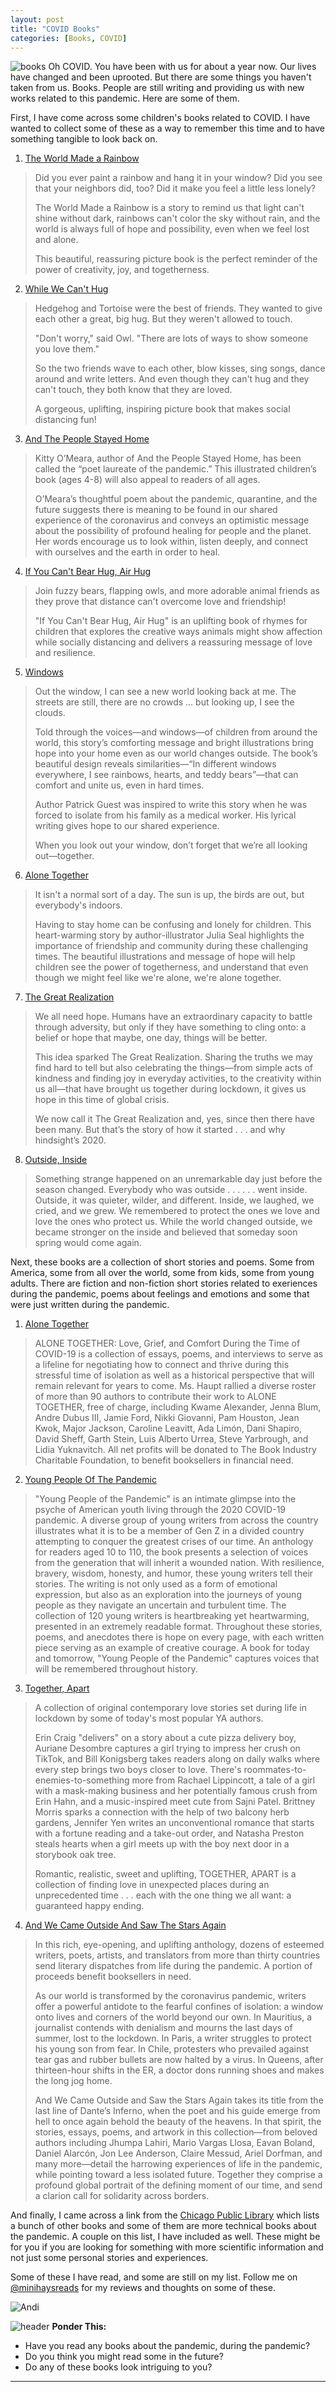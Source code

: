 ```yaml
---
layout: post
title: "COVID Books"
categories: [Books, COVID]
---
```

![books](/images/COVIDbooks.JPG)
Oh COVID. You have been with us for about a year now. Our lives have changed and been uprooted. But there are some things you haven't taken from us. Books. People are still writing and providing us with new works related to this pandemic. Here are some of them.

First, I have come across some children's books related to COVID. I have wanted to collect some of these as a way to remember this time and to have something tangible to look back on.

1. [The World Made a Rainbow](https://www.amazon.com/World-Made-Rainbow-Michelle-Robinson/dp/1547607130/ref=tmm_hrd_swatch_0?_encoding=UTF8&qid=1615839280&sr=8-1)
>Did you ever paint a rainbow and hang it in your window? Did you see that your neighbors did, too? Did it make you feel a little less lonely?
>
>The World Made a Rainbow is a story to remind us that light can't shine without dark, rainbows can't color the sky without rain, and the world is always full of hope and possibility, even when we feel lost and alone.
>
>This beautiful, reassuring picture book is the perfect reminder of the power of creativity, joy, and togetherness.

2. [While We Can't Hug](https://www.amazon.com/While-Cant-Hedgehog-Tortoise-Story/dp/0571365582/ref=sr_1_1?dchild=1&keywords=while+we+can%27t+hug&qid=1615839352&sr=8-1)
>Hedgehog and Tortoise were the best of friends.
>They wanted to give each other a great, big hug.
>But they weren't allowed to touch.
>
>"Don't worry," said Owl. "There are lots of ways to show someone you love them."
>
>So the two friends wave to each other, blow kisses, sing songs, dance around and write letters. And even though they can't hug and they can't touch, they both know that they are loved.
>
>A gorgeous, uplifting, inspiring picture book that makes social distancing fun!

3. [And The People Stayed Home](https://www.amazon.com/People-Stayed-Family-Coronavirus-Nature/dp/1734761784/ref=tmm_hrd_swatch_0?_encoding=UTF8&qid=1615839485&sr=8-1)
>Kitty O’Meara, author of And the People Stayed Home, has been called the “poet laureate of the pandemic.” This illustrated children’s book (ages 4-8) will also appeal to readers of all ages.
>
>O’Meara’s thoughtful poem about the pandemic, quarantine, and the future suggests there is meaning to be found in our shared experience of the coronavirus and conveys an optimistic message about the possibility of profound healing for people and the planet.  Her words encourage us to look within, listen deeply, and connect with ourselves and the earth in order to heal. 

4. [If You Can't Bear Hug, Air Hug](https://www.amazon.com/You-Cant-Bear-Hug-Air/dp/0578700670/ref=tmm_pap_swatch_0?_encoding=UTF8&qid=1615839631&sr=8-1)
>Join fuzzy bears, flapping owls, and more adorable animal friends as they prove that distance can't overcome love and friendship!
>
>"If You Can't Bear Hug, Air Hug" is an uplifting book of rhymes for children that explores the creative ways animals might show affection while socially distancing and delivers a reassuring message of love and resilience.

5. [Windows](https://www.amazon.com/Windows-Patrick-Guest/dp/1946000647/ref=sr_1_11?dchild=1&keywords=windows&qid=1615839706&sr=8-11)
>Out the window, I can see
>a new world looking back at me.
>The streets are still,
>there are no crowds ...
>but looking up, I see the clouds.
>
>Told through the voices―and windows―of children from around the world, this story’s comforting message and bright illustrations bring hope into your home even as our world changes outside. The book’s beautiful design reveals similarities―“In different windows everywhere, I see rainbows, hearts, and teddy bears”―that can comfort and unite us, even in hard times.
>
>Author Patrick Guest was inspired to write this story when he was forced to isolate from his family as a medical worker. His lyrical writing gives hope to our shared experience. 
>
>When you look out your window, don’t forget that we’re all looking out―together.

6. [Alone Together](https://www.amazon.com/Alone-Together-Tale-Friendship-Hope/dp/0744036682/ref=sr_1_5?dchild=1&keywords=alone+together&qid=1615839817&sr=8-5)
>It isn't a normal sort of a day. The sun is up, the birds are out, but everybody's indoors.
>
>Having to stay home can be confusing and lonely for children. This heart-warming story by author-illustrator Julia Seal highlights the importance of friendship and community during these challenging times. The beautiful illustrations and message of hope will help children see the power of togetherness, and understand that even though we might feel like we're alone, we're alone together.

7. [The Great Realization](https://www.amazon.com/Great-Realization-Tomos-Roberts-Tomfoolery/dp/006306636X/ref=sr_1_1?dchild=1&keywords=the+great+realization&qid=1615839875&sr=8-1)
>We all need hope. Humans have an extraordinary capacity to battle through adversity, but only if they have something to cling onto: a belief or hope that maybe, one day, things will be better.
>
>This idea sparked The Great Realization. Sharing the truths we may find hard to tell but also celebrating the things—from simple acts of kindness and finding joy in everyday activities, to the creativity within us all—that have brought us together during lockdown, it gives us hope in this time of global crisis.
>
>We now call it The Great Realization
>and, yes, since then there have been many.
>But that’s the story of how it started . . .
>and why hindsight’s 2020.

8. [Outside, Inside](https://www.amazon.com/Outside-Inside-LeUyen-Pham/dp/1250798353/ref=tmm_hrd_swatch_0?_encoding=UTF8&qid=1615839994&sr=8-2)
>Something strange happened on an unremarkable day just before the season changed.
>Everybody who was outside . . .
>. . . went inside.
>Outside, it was quieter, wilder, and different. Inside, we laughed, we cried, and we grew.
>We remembered to protect the ones we love and love the ones who protect us.
>While the world changed outside, we became stronger on the inside and believed that someday soon spring would come again.

Next, these books are a collection of short stories and poems. Some from America, some from all over the world, some from kids, some from young adults. There are fiction and non-fiction short stories related to exeriences during the pandemic, poems about feelings and emotions and some that were just written during the pandemic.

1. [Alone Together](https://www.amazon.com/Alone-Together-Grief-Comfort-COVID-19/dp/1771682280/ref=sr_1_2?dchild=1&keywords=alone+together&qid=1615840240&sr=8-2)
>ALONE TOGETHER: Love, Grief, and Comfort During the Time of COVID-19 is a collection of essays, poems, and interviews to serve as a lifeline for negotiating how to connect and thrive during this stressful time of isolation as well as a historical perspective that will remain relevant for years to come. Ms. Haupt rallied a diverse roster of more than 90 authors to contribute their work to ALONE TOGETHER, free of charge, including Kwame Alexander, Jenna Blum, Andre Dubus III, Jamie Ford, Nikki Giovanni, Pam Houston, Jean Kwok, Major Jackson, Caroline Leavitt, Ada Limón, Dani Shapiro, David Sheff, Garth Stein, Luis Alberto Urrea, Steve Yarbrough, and Lidia Yuknavitch. All net profits will be donated to The Book Industry Charitable Foundation, to benefit booksellers in financial need. 

2. [Young People Of The Pandemic](https://www.amazon.com/Young-People-Pandemic-Anthology-21-Year-Old/dp/0578773716/ref=sr_1_1?dchild=1&keywords=young+people+of+the+pandemic&qid=1615840313&sr=8-1)
>"Young People of the Pandemic" is an intimate glimpse into the psyche of American youth living through the 2020 COVID-19 pandemic. A diverse group of young writers from across the country illustrates what it is to be a member of Gen Z in a divided country attempting to conquer the greatest crises of our time. 
>An anthology for readers aged 10 to 110, the book presents a selection of voices from the generation that will inherit a wounded nation. With resilience, bravery, wisdom, honesty, and humor, these young writers tell their stories. The writing is not only used as a form of emotional expression, but also as an exploration into the journeys of young people as they navigate an uncertain and turbulent time. The collection of 120 young writers is heartbreaking yet heartwarming, presented in an extremely readable format. Throughout these stories, poems, and anecdotes there is hope on every page, with each written piece serving as an example of creative courage. A book for today and tomorrow, "Young People of the Pandemic" captures voices that will be remembered throughout history.

3. [Together, Apart](https://www.amazon.com/Together-Apart-Erin-Craig/dp/0593375297/ref=sr_1_1?dchild=1&keywords=together+apart&qid=1615840406&sr=8-1)
>A collection of original contemporary love stories set during life in lockdown by some of today's most popular YA authors.
>
>Erin Craig "delivers" on a story about a cute pizza delivery boy, Auriane Desombre captures a girl trying to impress her crush on TikTok, and Bill Konigsberg takes readers along on daily walks where every step brings two boys closer to love. There's roommates-to-enemies-to-something more from Rachael Lippincott, a tale of a girl with a mask-making business and her potentially famous crush from Erin Hahn, and a music-inspired meet cute from Sajni Patel. Brittney Morris sparks a connection with the help of two balcony herb gardens, Jennifer Yen writes an unconventional romance that starts with a fortune reading and a take-out order, and Natasha Preston steals hearts when a girl meets up with the boy next door in a storybook oak tree.
>
>Romantic, realistic, sweet and uplifting, TOGETHER, APART is a collection of finding love in unexpected places during an unprecedented time . . . each with the one thing we all want: a guaranteed happy ending.

4. [And We Came Outside And Saw The Stars Again](https://www.amazon.com/Came-Outside-Saw-Stars-Again/dp/1632063026/ref=tmm_pap_swatch_0?_encoding=UTF8&qid=1615840470&sr=8-1)
>In this rich, eye-opening, and uplifting anthology, dozens of esteemed writers, poets, artists, and translators from more than thirty countries send literary dispatches from life during the pandemic. A portion of proceeds benefit booksellers in need.
>
>As our world is transformed by the coronavirus pandemic, writers offer a powerful antidote to the fearful confines of isolation: a window onto lives and corners of the world beyond our own. In Mauritius, a journalist contends with denialism and mourns the last days of summer, lost to the lockdown. In Paris, a writer struggles to protect his young son from fear. In Chile, protesters who prevailed against tear gas and rubber bullets are now halted by a virus. In Queens, after thirteen-hour shifts in the ER, a doctor dons running shoes and makes the long jog home.
>
>And We Came Outside and Saw the Stars Again takes its title from the last line of Dante’s Inferno, when the poet and his guide emerge from hell to once again behold the beauty of the heavens. In that spirit, the stories, essays, poems, and artwork in this collection―from beloved authors including Jhumpa Lahiri, Mario Vargas Llosa, Eavan Boland, Daniel Alarcón, Jon Lee Anderson, Claire Messud, Ariel Dorfman, and many more―detail the harrowing experiences of life in the pandemic, while pointing toward a less isolated future. Together they comprise a profound global portrait of the defining moment of our time, and send a clarion call for solidarity across borders.

And finally, I came across a link from the [Chicago Public Library](https://chipublib.bibliocommons.com/list/share/199702383/1721803389) which lists a bunch of other books and some of them are more technical books about the pandemic. A couple on this list, I have included as well. These might be for you if you are looking for something with more scientific information and not just some personal stories and experiences.

Some of these I have read, and some are still on my list. Follow me on [@minihaysreads](http://instagram.com/minihaysreads) for my reviews and thoughts on some of these.

![Andi](/images/andi.jpg)

![header](/images/SkinnyRainbow.jpg)
**Ponder This:**
- Have you read any books about the pandemic, during the pandemic?
- Do you think you might read some in the future?
- Do any of these books look intriguing to you?

----